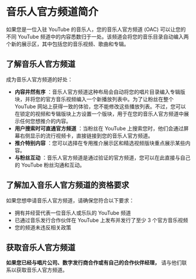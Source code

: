 # 音乐人官方频道简介

如果您是一位入驻 YouTube 的音乐人，您的音乐人官方频道 (OAC) 可以让您的不同 YouTube 频道中的内容悉数归于一处。该频道会将您的音乐目录自动编入两个新的展示区，其中包括您的音乐视频、歌曲和专辑。

## 了解音乐人官方频道

成为音乐人官方频道的好处：

* **内容井然有序** ：音乐人官方频道这种布局会自动将您的唱片目录编入专辑版块，并将您的官方音乐视频编入一个新播放列表中。为了让粉丝在整个 YouTube 网站上获得一致的体验，您不能修改这些播放列表。不过，您可以在锁定的视频和专辑版块上方设置一个版块，用于在您的音乐人官方频道中展示任何您想推介的内容。
* **用户搜索时可直通官方频道** ：当粉丝在 YouTube 上搜索您时，他们会通过屏幕右侧显示的流行视频卡，直接链接到您的音乐人官方频道。
* **推介特别内容** ：您可以选择在专用推介展示区和精选视频版块重点展示某些内容。
* **与粉丝互动** ：音乐人官方频道是通过验证的官方频道，您可以在此直接与自己的 YouTube 粉丝沟通和互动。

## 了解加入音乐人官方频道的资格要求

如果您想申请音乐人官方频道，请确保您符合以下要求：

* 拥有并经营代表一位音乐人或乐队的 YouTube 频道
* 已通过音乐发行合作伙伴在 YouTube 上发布并发行了至少 3 个官方音乐视频
* 您的频道未违反相关政策

## 获取音乐人官方频道

**如果您已经与唱片公司、数字发行商合作或有自己的合作伙伴经理，** 请与他们联系以获取音乐人官方频道。